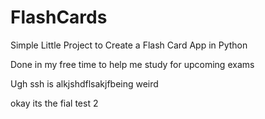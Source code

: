 # FlashCards
Simple Little Project to Create a Flash Card App in Python

Done in my free time to help me study for upcoming exams

Ugh ssh is alkjshdflsakjfbeing weird


okay its the fial test 2
